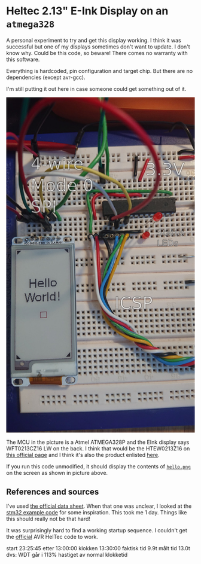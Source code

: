 
# Heltec 2.13" E-Ink Display on an `atmega328`

A personal experiment to try and get this display working. I think it
was successful but one of my displays sometimes don't want to
update. I don't know why. Could be this code, so beware! There comes
no warranty with this software.

Everything is hardcoded, pin configuration and target chip. But there
are no dependencies (except avr-gcc).

I'm still putting it out here in case someone could get something out
of it.

![board](board.jpg)

The MCU in the picture is a Atmel ATMEGA328P and the EInk display says
WFT0213CZ16 LW on the back. I think that would be the HTEW0213Z16 on
[this official page](https://docs.heltec.cn/#/en/products/display/eink/heltec_eink_display_list) 
and I think it's also the product enlisted [here](https://heltec.org/project/213-e-ink/).

If you run this code unmodified, it should display the contents of
[`hello.png`](hello.png) on the screen as shown in picture above.

## References and sources

I've used [the official data sheet](https://resource.heltec.cn/download/e-ink/213/2.13b%26w%26r/HTEW0213Z16_V13/HTEW0213Z16_V13.pdf). When that one was unclear, I looked at the 
[stm32 example code](https://resource.heltec.cn/download/e-ink/213/2.13b%26w%26r/HTEW0213Z16_V13/E-INK-213-BWR.zip) for some inspiration. This took me 1 day. Things like this
should really not be that hard!

It was surprisingly hard to find a working startup sequence. I couldn't get the
[official](https://github.com/HelTecAutomation/e-ink/) AVR HelTec code to work.

start   23:25:45
etter   13:00:00 
klokken 13:30:00
faktisk tid  9.9t
målt tid    13.0t 
dvs: WDT går i 113% hastiget av normal klokketid
